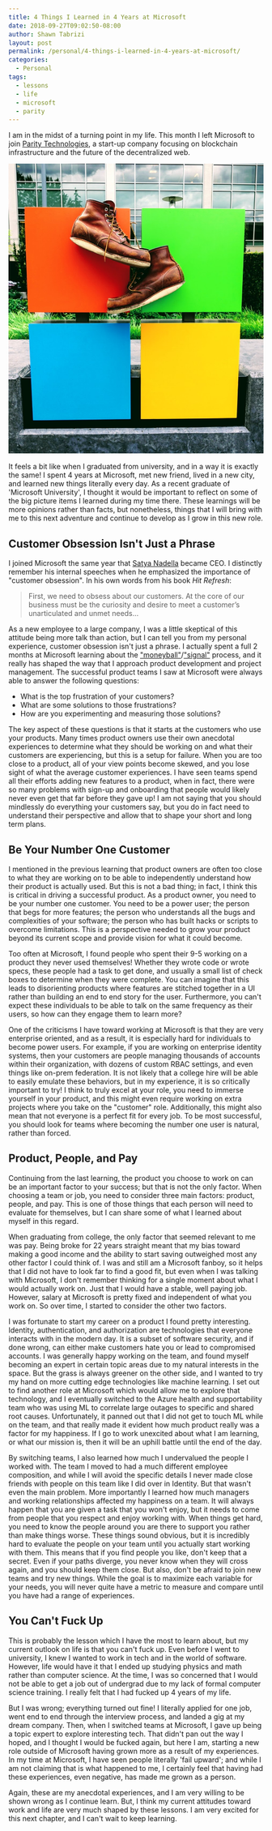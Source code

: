 ```yaml
---
title: 4 Things I Learned in 4 Years at Microsoft
date: 2018-09-27T09:02:50-08:00
author: Shawn Tabrizi
layout: post
permalink: /personal/4-things-i-learned-in-4-years-at-microsoft/
categories:
  - Personal
tags:
  - lessons
  - life
  - microsoft
  - parity
---
```

<p>I am in the midst of a turning point in my life. This month I left Microsoft to join <a href="https://www.parity.io/">Parity Technologies</a>, a start-up company focusing on blockchain infrastructure and the future of the decentralized web.</p>

<img alt='' class='alignnone size-full wp-image-650 ' src='/assets/images/img_5bad0b7eeb066.png' />

<p>It feels a bit like when I graduated from university, and in a way it is exactly the same! I spent 4 years at Microsoft, met new friend, lived in a new city, and learned new things literally every day. As a recent graduate of 'Microsoft University', I thought it would be important to reflect on some of the big picture items I learned during my time there. These learnings will be more opinions rather than facts, but nonetheless, things that I will bring with me to this next adventure and continue to develop as I grow in this new role.</p>

<h2>Customer Obsession Isn't Just a Phrase</h2>

<p>I joined Microsoft the same year that <a href="https://en.wikipedia.org/wiki/Satya_Nadella">Satya Nadella</a> became CEO. I distinctly remember his internal speeches when he emphasized the importance of "customer obsession". In his own words from his book <i>Hit Refresh</i>:</p>

<p><blockquote>First, we need to obsess about our customers. At the core of our business must be the curiosity and desire to meet a customer’s unarticulated and unmet needs...</blockquote></p>

<p>As a new employee to a large company, I was a little skeptical of this attitude being more talk than action, but I can tell you from my personal experience, customer obsession isn't just a phrase. I actually spent a full 2 months at Microsoft learning about the <a href="https://en.wikipedia.org/wiki/Moneyball">"moneyball"</a>/<a href="https://en.wikipedia.org/wiki/The_Signal_and_the_Noise">"signal"</a> process, and it really has shaped the way that I approach product development and project management. The successful product teams I saw at Microsoft were always able to answer the following questions:</p>

<ul>
	<li>What is the top frustration of your customers?</li>
	<li>What are some solutions to those frustrations?</li>
	<li>How are you experimenting and measuring those solutions?</li>
</ul>

<p>The key aspect of these questions is that it starts at the customers who use your products. Many times product owners use their own anecdotal experiences to determine what they should be working on and what their customers are experiencing, but this is a setup for failure. When you are too close to a product, all of your view points become skewed, and you lose sight of what the average customer experiences. I have seen teams spend all their efforts adding new features to a product, when in fact, there were so many problems with sign-up and onboarding that people would likely never even get that far before they gave up! I am not saying that you should mindlessly do everything your customers say, but you do in fact need to understand their perspective and allow that to shape your short and long term plans.</p>

<h2>Be Your Number One Customer</h2>
<p>I mentioned in the previous learning that product owners are often too close to what they are working on to be able to independently understand how their product is actually used. But this is not a bad thing; in fact, I think this is critical in driving a successful product. As a product owner, you need to be your number one customer. You need to be a power user; the person that begs for more features; the person who understands all the bugs and complexities of your software; the person who has built hacks or scripts to overcome limitations. This is a perspective needed to grow your product beyond its current scope and provide vision for what it could become.</p>

<p>Too often at Microsoft, I found people who spent their 9-5 working on a product they never used themselves! Whether they wrote code or wrote specs, these people had a task to get done, and usually a small list of check boxes to determine when they were complete. You can imagine that this leads to disorienting products where features are stitched together in a UI rather than building an end to end story for the user. Furthermore, you can't expect these individuals to be able to talk on the same frequency as their users, so how can they engage them to learn more?</p>

<p>One of the criticisms I have toward working at Microsoft is that they are very enterprise oriented, and as a result, it is especially hard for individuals to become power users. For example, if you are working on enterprise identity systems, then your customers are people managing thousands of accounts within their organization, with dozens of custom RBAC settings, and even things like on-prem federation. It is not likely that a college hire will be able to easily emulate these behaviors, but in my experience, it is so critically important to try! I think to truly excel at your role, you need to immerse yourself in your product, and this might even require working on extra projects where you take on the "customer" role. Additionally, this might also mean that not everyone is a perfect fit for every job. To be most successful, you should look for teams where becoming the number one user is natural, rather than forced.</p>

<h2>Product, People, and Pay</h2>
<p>Continuing from the last learning, the product you choose to work on can be an important factor to your success; but that is not the only factor. When choosing a team or job, you need to consider three main factors: product, people, and pay. This is one of those things that each person will need to evaluate for themselves, but I can share some of what I learned about myself in this regard.</p>

<p>When graduating from college, the only factor that seemed relevant to me was pay. Being broke for 22 years straight meant that my bias toward making a good income and the ability to start saving outweighed most any other factor I could think of. I was and still am a Microsoft fanboy, so it helps that I did not have to look far to find a good fit, but even when I was talking with Microsoft, I don't remember thinking for a single moment about what I would actually work on. Just that I would have a stable, well paying job. However, salary at Microsoft is pretty fixed and independent of what you work on. So over time, I started to consider the other two factors.</p>

<p>I was fortunate to start my career on a product I found pretty interesting. Identity, authentication, and authorization are technologies that everyone interacts with in the modern day. It is a subset of software security, and if done wrong, can either make customers hate you or lead to compromised accounts. I was generally happy working on the team, and found myself becoming an expert in certain topic areas due to my natural interests in the space. But the grass is always greener on the other side, and I wanted to try my hand on more cutting edge technologies like machine learning. I set out to find another role at Microsoft which would allow me to explore that technology, and I eventually switched to the Azure health and supportability team who was using ML to correlate large outages to specific and shared root causes. Unfortunately, it panned out that I did not get to touch ML while on the team, and that really made it evident how much product really was a factor for my happiness. If I go to work unexcited about what I am learning, or what our mission is, then it will be an uphill battle until the end of the day.</p>

<p>By switching teams, I also learned how much I undervalued the people I worked with. The team I moved to had a much different employee composition, and while I will avoid the specific details I never made close friends with people on this team like I did over in Identity. But that wasn't even the main problem. More importantly I learned how much managers and working relationships affected my happiness on a team. It will always happen that you are given a task that you won't enjoy, but it needs to come from people that you respect and enjoy working with. When things get hard, you need to know the people around you are there to support you rather than make things worse. These things sound obvious, but it is incredibly hard to evaluate the people on your team until you actually start working with them. This means that if you find people you like, don't keep that a secret. Even if your paths diverge, you never know when they will cross again, and you should keep them close. But also, don't be afraid to join new teams and try new things. While the goal is to maximize each variable for your needs, you will never quite have a metric to measure and compare until you have had a range of experiences.</p>

<h2>You Can't Fuck Up</h2>
<p>This is probably the lesson which I have the most to learn about, but my current outlook on life is that you can't fuck up. Even before I went to university, I knew I wanted to work in tech and in the world of software. However, life would have it that I ended up studying physics and math rather than computer science. At the time, I was so concerned that I would not be able to get a job out of undergrad due to my lack of formal computer science training. I really felt that I had fucked up 4 years of my life.</p>

<p>But I was wrong; everything turned out fine! I literally applied for one job, went end to end through the interview process, and landed a gig at my dream company. Then, when I switched teams at Microsoft, I gave up being a topic expert to explore interesting tech. That didn't pan out the way I hoped, and I thought I would be fucked again, but here I am, starting a new role outside of Microsoft having grown more as a result of my experiences. In my time at Microsoft, I have seen people literally 'fail upward'; and while I am not claiming that is what happened to me, I certainly feel that having had these experiences, even negative, has made me grown as a person.</p>

<p>Again, these are my anecdotal experiences, and I am very willing to be shown wrong as I continue learn. But, I think my current attitudes toward work and life are very much shaped by these lessons. I am very excited for this next chapter, and I can't wait to keep learning.</p>